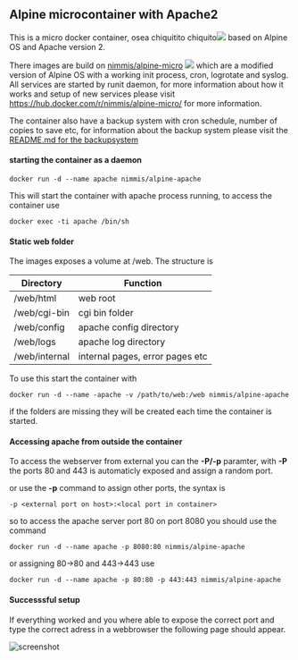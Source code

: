 ## Alpine microcontainer with Apache2

This is a micro docker container, osea chiquitito chiquito![](https://images.microbadger.com/badges/image/nimmis/alpine-apache.svg) based on Alpine OS and Apache version 2.

There images are build on [nimmis/alpine-micro](https://hub.docker.com/r/nimmis/alpine-micro/) ![](https://images.microbadger.com/badges/image/nimmis/alpine-micro.svg) which are a modified version of Alpine OS with a working init process, cron, logrotate  and syslog. All services are started by runit daemon, for more information about how it works and setup of new services please visit <https://hub.docker.com/r/nimmis/alpine-micro/> for more information.

The container also have a backup system with cron schedule, number of copies to save etc, for information about the backup system please visit the [README.md for the backupsystem](https://github.com/nimmis/backup/blob/master/README.md)


#### starting the container as a daemon

	docker run -d --name apache nimmis/alpine-apache

This will start the container with apache process running, to access the container use

	docker exec -ti apache /bin/sh

#### Static web folder

The images exposes a volume at /web. The structure is

| Directory | Function |
| --------- | -------- |
| /web/html | web root |
| /web/cgi-bin | cgi bin folder |
| /web/config | apache config directory |
| /web/logs | apache log directory |
| /web/internal | internal pages, error pages etc

To use this start the container with

	docker run -d --name -apache -v /path/to/web:/web nimmis/alpine-apache

if the folders are missing they will be created each time the container is started.

#### Accessing apache from outside the container

To access the webserver from external you can the **-P/-p** paramter, with **-P** the ports 80 and 443 is automaticly exposed and assign a random port.

or use the **-p** command to assign other ports, the syntax is

	-p <external port on host>:<local port in container>

so to access the apache server port 80 on port 8080 you should use the command

	docker run -d --name apache -p 8080:80 nimmis/alpine-apache

or assigning 80->80 and 443->443 use

	docker run -d --name apache -p 80:80 -p 443:443 nimmis/alpine-apache

#### Successsful setup

If everything worked and you where able to expose the correct port and type the correct adress in a webbrowser the following page should appear.

![screenshot](https://github.com/nimmis/docker-alpine-apache/blob/master/images/screenshot.png?raw=true "Screenshot")
